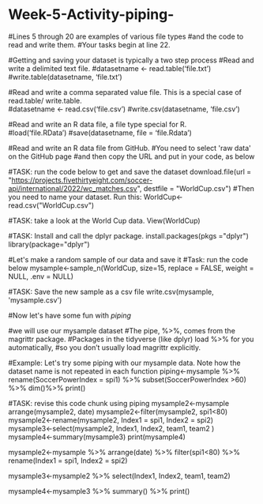 # Week-5-Activity-piping-

#Lines 5 through 20 are examples of various file types 
#and the code to read and write them. 
#Your tasks begin at line 22.

#Getting and saving your dataset is typically a two step process
#Read and write a delimited text file.
#datasetname <- read.table(‘file.txt’)
#write.table(datasetname, ‘file.txt’)

#Read and write a comma separated value file. This is a special case of read.table/ write.table.	
#datasetname <- read.csv(‘file.csv’)
#write.csv(datasetname, ‘file.csv’)

#Read and write an R data file, a file type special for R.	
#load(‘file.RData’)
#save(datasetname, file = ‘file.Rdata’)

#Read and write an R data file from GitHub.
#You need to select 'raw data' on the GitHub page 
#and then copy the URL and put in your code, as below

#TASK: run the code below to get and save the dataset
download.file(url = "https://projects.fivethirtyeight.com/soccer-api/international/2022/wc_matches.csv", destfile = "WorldCup.csv")
#Then you need to name your dataset. Run this:
WorldCup<- read.csv("WorldCup.csv")

#TASK: take a look at the World Cup data. 
View(WorldCup)

#TASK: Install and call the dplyr package. 
install.packages(pkgs ="dplyr")
library(package="dplyr")

#Let's make a random sample of our data and save it
#Task: run the code below
mysample<-sample_n(WorldCup, size=15, replace = FALSE, weight = NULL, .env = NULL)

#TASK: Save the new sample as a csv file
write.csv(mysample, 'mysample.csv')

#Now let's have some fun with *piping*

#we will use our mysample dataset
#The pipe, %>%, comes from the magrittr package. 
#Packages in the tidyverse (like dplyr) load %>% for you automatically, 
#so you don’t usually load magrittr explicitly.

#Example: Let's try some piping with our mysample data. Note how the dataset name is not repeated in each function
piping<-mysample %>% 
  rename(SoccerPowerIndex = spi1) %>%
  subset(SoccerPowerIndex >60) %>%
  dim()%>%
  print()

#TASK: revise this code chunk using piping
mysample2<-mysample
arrange(mysample2, date)
mysample2<-filter(mysample2, spi1<80)
mysample2<-rename(mysample2, Index1 = spi1, Index2 = spi2)
mysample3<-select(mysample2, Index1, Index2, team1, team2 )
mysample4<-summary(mysample3)
print(mysample4)

mysample2<-mysample %>% 
  arrange(date) %>%
  filter(spi1<80) %>%
  rename(Index1 = spi1, Index2 = spi2) 

mysample3<-mysample2 %>%
  select(Index1, Index2, team1, team2) 

mysample4<-mysample3 %>%
  summary() %>%
  print()





